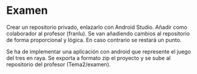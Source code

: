 # Examen

Crear un repositorio privado, enlazarlo con Android Studio. Añadir como colaborador al profesor (franlu). Se van añadiendo cambios al repositorio de forma proporcional y lógica. En caso contrario se restará un punto.

Se ha de implementar una aplicación con android que represente el juego del tres en raya.
Se exporta a formato zip el proyecto y se sube al repositorio del profesor (Tema2/examen).
